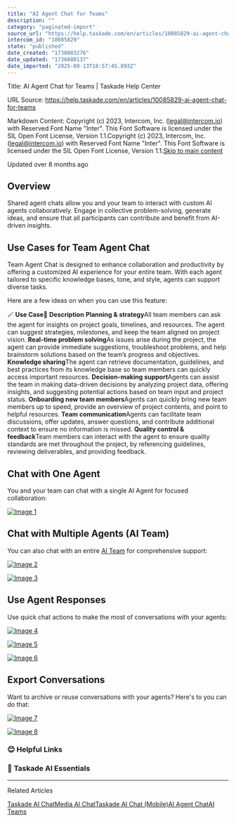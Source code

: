```yaml
---
title: "AI Agent Chat for Teams"
description: ""
category: "paginated-import"
source_url: "https://help.taskade.com/en/articles/10085829-ai-agent-chat-for-teams"
intercom_id: "10085829"
state: "published"
date_created: "1730803276"
date_updated: "1736080137"
date_imported: "2025-09-13T18:57:45.893Z"
---
```


Title: AI Agent Chat for Teams | Taskade Help Center

URL Source: https://help.taskade.com/en/articles/10085829-ai-agent-chat-for-teams

Markdown Content:
Copyright (c) 2023, Intercom, Inc. (legal@intercom.io) with Reserved Font Name "Inter". This Font Software is licensed under the SIL Open Font License, Version 1.1.Copyright (c) 2023, Intercom, Inc. (legal@intercom.io) with Reserved Font Name "Inter". This Font Software is licensed under the SIL Open Font License, Version 1.1.[Skip to main content](https://help.taskade.com/en/articles/10085829-ai-agent-chat-for-teams#main-content)

Updated over 8 months ago

**Overview**
------------

Shared agent chats allow you and your team to interact with custom AI agents collaboratively. Engage in collective problem-solving, generate ideas, and ensure that all participants can contribute and benefit from AI-driven insights.

**Use Cases for Team Agent Chat**
---------------------------------

Team Agent Chat is designed to enhance collaboration and productivity by offering a customized AI experience for your entire team. With each agent tailored to specific knowledge bases, tone, and style, agents can support diverse tasks.

Here are a few ideas on when you can use this feature:

🪄 **Use Case**💬 **Description**
**Planning & strategy**All team members can ask the agent for insights on project goals, timelines, and resources. The agent can suggest strategies, milestones, and keep the team aligned on project vision.
**Real-time problem solving**As issues arise during the project, the agent can provide immediate suggestions, troubleshoot problems, and help brainstorm solutions based on the team’s progress and objectives.
**Knowledge sharing**The agent can retrieve documentation, guidelines, and best practices from its knowledge base so team members can quickly access important resources.
**Decision-making support**Agents can assist the team in making data-driven decisions by analyzing project data, offering insights, and suggesting potential actions based on team input and project status.
**Onboarding new team members**Agents can quickly bring new team members up to speed, provide an overview of project contents, and point to helpful resources.
**Team communication**Agents can facilitate team discussions, offer updates, answer questions, and contribute additional context to ensure no information is missed.
**Quality control & feedback**Team members can interact with the agent to ensure quality standards are met throughout the project, by referencing guidelines, reviewing deliverables, and providing feedback.

**Chat with One Agent**
-----------------------

You and your team can chat with a single AI Agent for focused collaboration:

[![Image 1](https://downloads.intercomcdn.com/i/o/plyqw4hf/1240262376/8f47b728e6aea57d14c0dd9a29db/shared-ai-chat.jpg?expires=1757791800&signature=125f7b5b146bb0cceac359c19274231eaa29969cef9989ca50a948f66b7633bb&req=dSIjFst4n4JYX%2FMW1HO4za0SOmdy1CvxjLYZwQk0YLL2p4gadQDbDBYYSq%2FH%0AOYvytP0Sjal%2FJbNbTKc%3D%0A)](https://downloads.intercomcdn.com/i/o/plyqw4hf/1240262376/8f47b728e6aea57d14c0dd9a29db/shared-ai-chat.jpg?expires=1757791800&signature=125f7b5b146bb0cceac359c19274231eaa29969cef9989ca50a948f66b7633bb&req=dSIjFst4n4JYX%2FMW1HO4za0SOmdy1CvxjLYZwQk0YLL2p4gadQDbDBYYSq%2FH%0AOYvytP0Sjal%2FJbNbTKc%3D%0A)

Chat with Multiple Agents (AI Team)
-----------------------------------

You can also chat with an entire [AI Team](https://help.taskade.com/en/articles/9586050-ai-teams) for comprehensive support:

[![Image 2](https://downloads.intercomcdn.com/i/o/plyqw4hf/1296210630/d463c08b94c7e311daf3adb4ec9b/team-agent-chat-1.jpg?expires=1757791800&signature=24cbf0f0ffae1012da7f788f045f1a2d1ff086bf6981d6b526386ac65199f8fb&req=dSIuEMt%2FnYdcWfMW1HO4zaJWv%2FMXPIIcr4InHcFT2Eh3SLMy0gT35ZQWQUFE%0AiHRHGs1t9WiRPCWxaWo%3D%0A)](https://downloads.intercomcdn.com/i/o/plyqw4hf/1296210630/d463c08b94c7e311daf3adb4ec9b/team-agent-chat-1.jpg?expires=1757791800&signature=24cbf0f0ffae1012da7f788f045f1a2d1ff086bf6981d6b526386ac65199f8fb&req=dSIuEMt%2FnYdcWfMW1HO4zaJWv%2FMXPIIcr4InHcFT2Eh3SLMy0gT35ZQWQUFE%0AiHRHGs1t9WiRPCWxaWo%3D%0A)

[![Image 3](https://downloads.intercomcdn.com/i/o/plyqw4hf/1296210629/70d7a2afdce62f045020864bbacf/team-agent-chat-2.jpg?expires=1757791800&signature=376eb9e9121ce3ccb8d9a050bfe683e283a89548f65d2e78d936cdc2715918cd&req=dSIuEMt%2FnYddUPMW1HO4zX0FRYfWGkLMeS%2FrmtW%2Bpi%2BKLJ4Xz9k0Q5O8BvUe%0ANx7tXucrlwPW1th8ecQ%3D%0A)](https://downloads.intercomcdn.com/i/o/plyqw4hf/1296210629/70d7a2afdce62f045020864bbacf/team-agent-chat-2.jpg?expires=1757791800&signature=376eb9e9121ce3ccb8d9a050bfe683e283a89548f65d2e78d936cdc2715918cd&req=dSIuEMt%2FnYddUPMW1HO4zX0FRYfWGkLMeS%2FrmtW%2Bpi%2BKLJ4Xz9k0Q5O8BvUe%0ANx7tXucrlwPW1th8ecQ%3D%0A)

**Use Agent Responses**
-----------------------

Use quick chat actions to make the most of conversations with your agents:

[![Image 4](https://downloads.intercomcdn.com/i/o/plyqw4hf/1296595469/26b070a9494c284cdfda48d0244c/agent-response-1.jpg?expires=1757791800&signature=cf5227b694e202c4027c9219cc56aa9477af2b4e07ec9a9ad8b9e57e66a04dba&req=dSIuEMx3mIVZUPMW1HO4zdaDQEE4zfaoaTSa%2FcNAi%2FSFCrFDnVas7IxhEbLp%0AHJwuTxzBnLaePjcT74I%3D%0A)](https://downloads.intercomcdn.com/i/o/plyqw4hf/1296595469/26b070a9494c284cdfda48d0244c/agent-response-1.jpg?expires=1757791800&signature=cf5227b694e202c4027c9219cc56aa9477af2b4e07ec9a9ad8b9e57e66a04dba&req=dSIuEMx3mIVZUPMW1HO4zdaDQEE4zfaoaTSa%2FcNAi%2FSFCrFDnVas7IxhEbLp%0AHJwuTxzBnLaePjcT74I%3D%0A)

[![Image 5](https://downloads.intercomcdn.com/i/o/plyqw4hf/1296595472/0aff47b54ce1d840b9b204581035/agent-response-3.jpg?expires=1757791800&signature=321dbadfb932dedf5fd9fa81dbb3529868c11b736f70afe2c469e6fd7b638ecb&req=dSIuEMx3mIVYW%2FMW1HO4zVb0psdoH3s70j3WqwtFc05SKCCaG1IJpBumZWoZ%0AuCAO3QHJTlqNadw2New%3D%0A)](https://downloads.intercomcdn.com/i/o/plyqw4hf/1296595472/0aff47b54ce1d840b9b204581035/agent-response-3.jpg?expires=1757791800&signature=321dbadfb932dedf5fd9fa81dbb3529868c11b736f70afe2c469e6fd7b638ecb&req=dSIuEMx3mIVYW%2FMW1HO4zVb0psdoH3s70j3WqwtFc05SKCCaG1IJpBumZWoZ%0AuCAO3QHJTlqNadw2New%3D%0A)

[![Image 6](https://downloads.intercomcdn.com/i/o/plyqw4hf/1296595470/f4162e8e030722db268c53a708d7/agent-response-2.jpg?expires=1757791800&signature=8cd3df6860fd20063a3b72a90e040558de61d8d024d98e889b92159607967315&req=dSIuEMx3mIVYWfMW1HO4zQE6P1qGQUJGUxt5daKpZXhfdPyh6MaaFapk5xPU%0AmQYQW%2BkDwqF2MZ3Bs78%3D%0A)](https://downloads.intercomcdn.com/i/o/plyqw4hf/1296595470/f4162e8e030722db268c53a708d7/agent-response-2.jpg?expires=1757791800&signature=8cd3df6860fd20063a3b72a90e040558de61d8d024d98e889b92159607967315&req=dSIuEMx3mIVYWfMW1HO4zQE6P1qGQUJGUxt5daKpZXhfdPyh6MaaFapk5xPU%0AmQYQW%2BkDwqF2MZ3Bs78%3D%0A)

Export Conversations
--------------------

Want to archive or reuse conversations with your agents? Here's to you can do that:

[![Image 7](https://downloads.intercomcdn.com/i/o/plyqw4hf/1321881320/63f6ffeb64c5548e1be29460bbb2/agent-chat-export-1.jpg?expires=1757791800&signature=4cd1195d921f0772f1e993299e289defeab7e9448779376abc24dfb2fac50327&req=dSMlF8F2nIJdWfMW1HO4zdZAD%2FODKNfIUAH15UHGwrhn89xBKqNKXJHNJild%0A947L2H%2FVIXoaZq0Ri%2B0%3D%0A)](https://downloads.intercomcdn.com/i/o/plyqw4hf/1321881320/63f6ffeb64c5548e1be29460bbb2/agent-chat-export-1.jpg?expires=1757791800&signature=4cd1195d921f0772f1e993299e289defeab7e9448779376abc24dfb2fac50327&req=dSMlF8F2nIJdWfMW1HO4zdZAD%2FODKNfIUAH15UHGwrhn89xBKqNKXJHNJild%0A947L2H%2FVIXoaZq0Ri%2B0%3D%0A)

[![Image 8](https://downloads.intercomcdn.com/i/o/plyqw4hf/1321881318/b2f56529902e248940730a0b453c/agent-chat-export-2.jpg?expires=1757791800&signature=6ac07bada65e88429080ada88e9a6d352af4b2c8c882995d6ccaa9373f1e1c59&req=dSMlF8F2nIJeUfMW1HO4zQrLKWNHMZclYEBd1ZfsqXFy7Vj2c7a7VZsAML%2Bi%0AoQ3WOTiYUKcmahrKbmw%3D%0A)](https://downloads.intercomcdn.com/i/o/plyqw4hf/1321881318/b2f56529902e248940730a0b453c/agent-chat-export-2.jpg?expires=1757791800&signature=6ac07bada65e88429080ada88e9a6d352af4b2c8c882995d6ccaa9373f1e1c59&req=dSMlF8F2nIJeUfMW1HO4zQrLKWNHMZclYEBd1ZfsqXFy7Vj2c7a7VZsAML%2Bi%0AoQ3WOTiYUKcmahrKbmw%3D%0A)

### **😊 Helpful Links**

### 🤖 **Taskade AI Essentials**

* * *

Related Articles

[Taskade AI Chat](https://help.taskade.com/en/articles/8958451-taskade-ai-chat)[Media AI Chat](https://help.taskade.com/en/articles/8958462-media-ai-chat)[Taskade AI Chat (Mobile)](https://help.taskade.com/en/articles/8958568-taskade-ai-chat-mobile)[AI Agent Chat](https://help.taskade.com/en/articles/9380530-ai-agent-chat)[AI Teams](https://help.taskade.com/en/articles/9586050-ai-teams)
